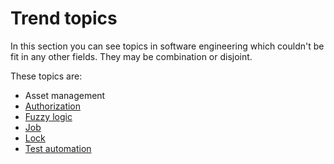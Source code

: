 # Trend topics

In this section you can see topics in software engineering which couldn't be fit in any other fields. They may be combination or disjoint.

These topics are:

- Asset management
- [Authorization](https://github.com/parsaeisa/Notes/tree/main/Software%20engineering/trend%20topics/Authorization.md)
- [Fuzzy logic](https://github.com/parsaeisa/Notes/tree/main/Software%20engineering/trend%20topics/Fuzzy%20logic.md)
- [Job](https://github.com/parsaeisa/Notes/tree/main/Software%20engineering/trend%20topics/Job.md)
- [Lock](https://github.com/parsaeisa/Notes/tree/main/Software%20engineering/trend%20topics/Lock.md)
- [Test automation](https://github.com/parsaeisa/Notes/tree/main/Software%20engineering/trend%20topics/Test%20automation.md)